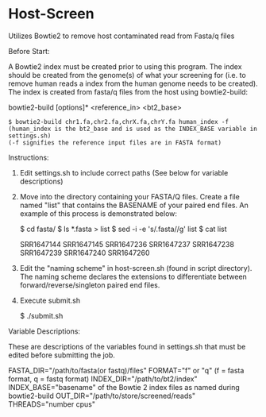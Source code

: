 # Host-Screen
Utilizes Bowtie2 to remove host contaminated read from Fasta/q files

Before Start:

A Bowtie2 index must be created prior to using this program. The index should be created from the genome(s) of what your screening for (i.e. to remove human reads a index from the human genome needs to be created). The index is created from fasta/q files from the host using bowtie2-build:

bowtie2-build [options]* <reference_in> <bt2_base>

    $ bowtie2-build chr1.fa,chr2.fa,chrX.fa,chrY.fa human_index -f
    (human_index is the bt2_base and is used as the INDEX_BASE variable in settings.sh)
    (-f signifies the reference input files are in FASTA format)

Instructions:

1) Edit settings.sh to include correct paths (See below for variable descriptions)

2) Move into the directory containing your FASTA/Q files. Create a file named "list" that contains the BASENAME of your paired end files. An example of this process is demonstrated below:

    $ cd fasta/
    $ ls *.fasta > list
    $ sed -i -e 's/.fasta//g' list
    $ cat list
    
    SRR1647144
    SRR1647145
    SRR1647236
    SRR1647237
    SRR1647238
    SRR1647239
    SRR1647240
    SRR1647260

3) Edit the "naming scheme" in host-screen.sh (found in script directory). The naming scheme declares the extensions to differentiate between forward/reverse/singleton paired end files.

4) Execute submit.sh
    
    $ ./submit.sh

Variable Descriptions:

These are descriptions of the variables found in settings.sh that must be edited before submitting the job.

FASTA_DIR="/path/to/fasta(or fastq)/files"
FORMAT="f" or "q" (f = fasta format, q = fastq format)
INDEX_DIR="/path/to/bt2/index"
INDEX_BASE="basename" of the Bowtie 2 index files as named during bowtie2-build
OUT_DIR="/path/to/store/screened/reads"
THREADS="number cpus" 
